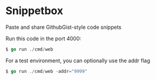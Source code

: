 # Snippetbox

Paste and share GithubGist-style code snippets

Run this code in the port 4000: 

```go
$ go run ./cmd/web
``` 

For a test environment, you can optionally use the addr flag

```go
$ go run ./cmd/web -addr="9999"
```